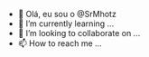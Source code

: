 - 👋 Olá, eu sou o @SrMhotz
- 🌱 I’m currently learning ...
- 💞️ I’m looking to collaborate on ...
- 📫 How to reach me ...

<!---
SrMhotz/SrMhotz is a ✨ special ✨ repository because its `README.md` (this file) appears on your GitHub profile.
You can click the Preview link to take a look at your changes.
--->
